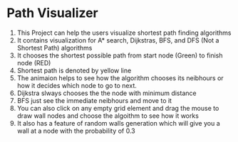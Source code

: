 # Path Visualizer

1. This Project can help the users visualize shortest path finding algorithms
2. It contains visualization for A* search, Dijkstras, BFS, and DFS (Not a Shortest Path) algorithms 
3. It chooses the shortest possible path from start node (Green) to finish node (RED)
4. Shortest path is denoted by yellow line
5. The animaion helps to see how the algorithm chooses its neibhours or how it decides which node to go to next.
6. Dijkstra slways chooses the the node with minimum distance
7. BFS just see the immediate neibhours and move to it
8. You can also click on any empty grid element and drag the mouse to draw wall nodes and choose the algoithm to see how it works
9. It also has a feature of random walls generation which will give you a wall at a node with the probability of 0.3
